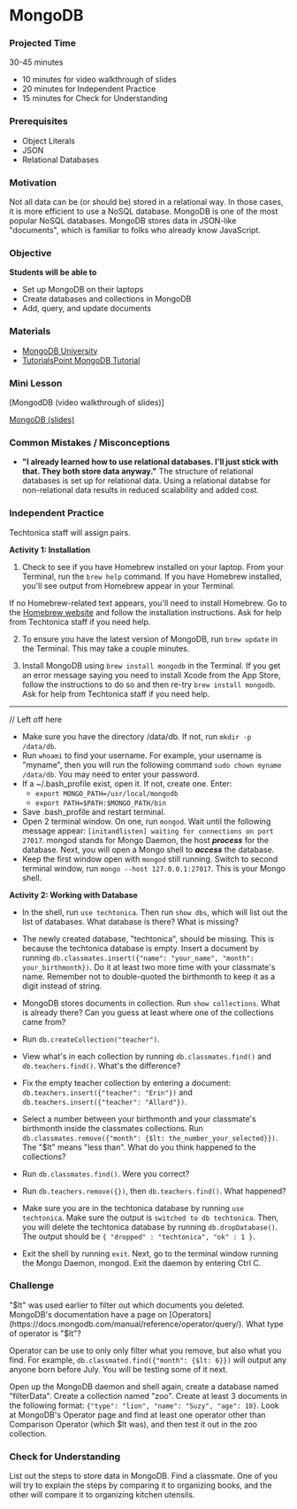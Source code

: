 # MongoDB

### Projected Time
30-45 minutes
- 10 minutes for video walkthrough of slides
- 20 minutes for Independent Practice
- 15 minutes for Check for Understanding

### Prerequisites
- Object Literals
- JSON
- Relational Databases

### Motivation
Not all data can be (or should be) stored in a relational way. In those cases, it is more efficient to use a NoSQL database. MongoDB is one of the most popular NoSQL databases. MongoDB stores data in JSON-like "documents", which is familiar to folks who already know JavaScript.


### Objective
**Students will be able to**
- Set up MongoDB on their laptops
- Create databases and collections in MongoDB
- Add, query, and update documents

### Materials

- [MongoDB University](https://university.mongodb.com/)
- [TutorialsPoint MongoDB Tutorial](http://www.tutorialspoint.com/mongodb/)

### Mini Lesson

[MongodDB (video walkthrough of slides)]

[MongoDB (slides)](https://docs.google.com/presentation/d/1BvO6PrSpulHVSDNOkMaDZM-V7McmheLgm0Lg2PFae7k/edit#slide=id.p)


### Common Mistakes / Misconceptions

- **"I already learned how to use relational databases. I'll just stick with that. They both store data anyway."** The structure of relational databases is set up for relational data. Using a relational databse for non-relational data results in reduced scalability and added cost.

### Independent Practice

Techtonica staff will assign pairs.

**Activity 1: Installation**
1. Check to see if you have Homebrew installed on your laptop. From your Terminal, run the `brew help` command. If you have Homebrew installed, you'll see output from Homebrew appear in your Terminal.  

If no Homebrew-related text appears, you'll need to install Homebrew. Go to the [Homebrew website](https://brew.sh/) and follow the installation instructions. Ask for help from Techtonica staff if you need help.

2. To ensure you have the latest version of MongoDB, run `brew update` in the Terminal. This may take a couple minutes.

3. Install MongoDB using `brew install mongodb` in the Terminal. If you get an error message saying you need to install Xcode from the App Store, follow the instructions to do so and then re-try `brew install mongodb`. Ask for help from Techtonica staff if you need help.

--------------
// Left off here

- Make sure you have the directory /data/db. If not, run `mkdir -p /data/db`.
- Run `whoami` to find your username. For example, your username is "myname", then you will run the following command `sudo chown myname /data/db`. You may need to enter your password.
- If a ~/.bash_profile exist, open it. If not, create one. Enter:
  - `export MONGO_PATH=/usr/local/mongodb`
  - `export PATH=$PATH:$MONGO_PATH/bin`
- Save .bash_profile and restart terminal.
- Open 2 terminal window. On one, run `mongod`. Wait until the following message appear: `[initandlisten] waiting for connections on port 27017`. mongod stands for Mongo Daemon, the host ***process*** for the database. Next, you will open a Mongo shell to ***access*** the database.
- Keep the first window open with `mongod` still running. Switch to second terminal window, run `mongo --host 127.0.0.1:27017`. This is your Mongo shell.

**Activity 2: Working with Database**
- In the shell, run `use techtonica`. Then run `show dbs`, which will list out the list of databases. What database is there? What is missing?

- The newly created database, "techtonica", should be missing. This is because the techtonica database is empty. Insert a document by running `db.classmates.insert({"name": "your_name", "month": your_birthmonth})`. Do it at least two more time with your classmate's name. Remember not to double-quoted the birthmonth to keep it as a digit instead of string.

- MongoDB stores documents in collection. Run `show collections`. What is already there? Can you guess at least where one of the collections came from?

- Run `db.createCollection("teacher")`.

- View what's in each collection by running `db.classmates.find()` and `db.teachers.find()`. What's the difference?

- Fix the empty teacher collection by entering a document: `db.teachers.insert({"teacher": "Erin"})` and `db.teachers.insert({"teacher": "Allard"})`.

- Select a number between your birthmonth and your classmate's birthmonth inside the classmates collections. Run `db.classmates.remove({"month": {$lt: the_number_your_selected}})`. The "$lt" means "less than". What do you think happened to the collections?

- Run `db.classmates.find()`. Were you correct?

- Run `db.teachers.remove({})`, then `db.teachers.find()`. What happened?

- Make sure you are in the techtonica database by running `use techtonica`. Make sure the output is `switched to db techtonica`. Then, you will delete the techtonica database by running `db.dropDatabase()`. The output should be `{ "dropped" : "techtonica", "ok" : 1 }`.

- Exit the shell by running `exit`. Next, go to the terminal window running the Mongo Daemon, mongod. Exit the daemon by entering Ctrl C.

### Challenge

"$lt" was used earlier to filter out which documents you deleted. MongoDB's documentation have a page on [Operators](https://docs.mongodb.com/manual/reference/operator/query/). What type of operator is "$lt"?

Operator can be use to only only filter what you remove, but also what you find. For example, `db.classmated.find({"month": {$lt: 6}})` will output any anyone born before July. You will be testing some of it next.

Open up the MongoDB daemon and shell again, create a database named "filterData". Create a collection named "zoo". Create at least 3 documents in the following format: `{"type": "lion", "name": "Suzy", "age": 10}`. Look at MongoDB's Operator page and find at least one operator other than Comparison Operator (which $lt was), and then test it out in the zoo collection.

### Check for Understanding

List out the steps to store data in MongoDB. Find a classmate. One of you will try to explain the steps by comparing it to organizing books, and the other will compare it to organizing kitchen utensils.
